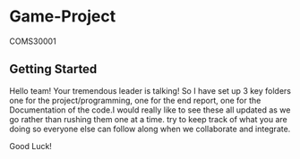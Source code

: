 # Game-Project
COMS30001

## Getting Started
Hello team! Your tremendous leader is talking!
So I have set up 3 key folders one for the project/programming, one for the end report, one for the Documentation of the code.I would really like to see these all updated as we go rather than rushing them one at a time. try to keep track of what you are doing so everyone else can follow along when we collaborate and integrate.

Good Luck!
